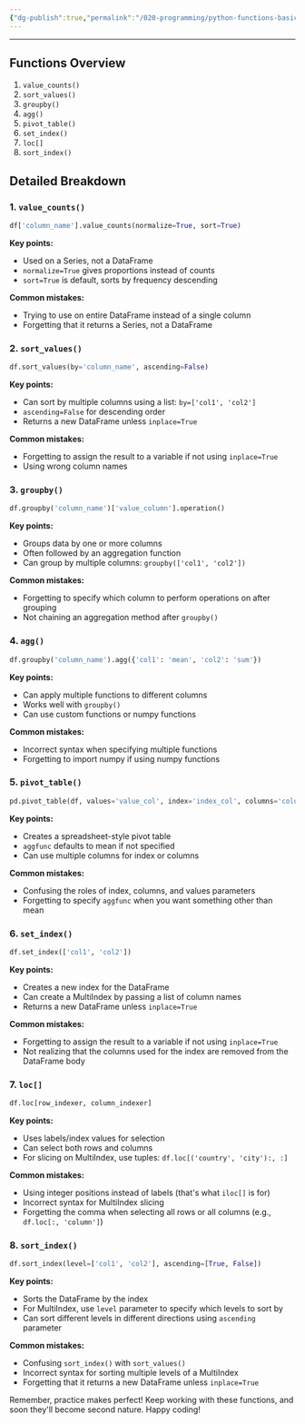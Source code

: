 ```yaml
---
{"dg-publish":true,"permalink":"/020-programming/python-functions-basics/","created":"2025-03-06T13:53:52.000-05:00","updated":"2025-03-09T22:34:40.000-04:00"}
---
```



---

## Functions Overview

1. `value_counts()`
2. `sort_values()`
3. `groupby()`
4. `agg()`
5. `pivot_table()`
6. `set_index()`
7. `loc[]`
8. `sort_index()`

## Detailed Breakdown

### 1. `value_counts()`

```python
df['column_name'].value_counts(normalize=True, sort=True)
```

**Key points:**

- Used on a Series, not a DataFrame
- `normalize=True` gives proportions instead of counts
- `sort=True` is default, sorts by frequency descending

**Common mistakes:**

- Trying to use on entire DataFrame instead of a single column
- Forgetting that it returns a Series, not a DataFrame


### 2. `sort_values()`

```python
df.sort_values(by='column_name', ascending=False)
```

**Key points:**

- Can sort by multiple columns using a list: `by=['col1', 'col2']`
- `ascending=False` for descending order
- Returns a new DataFrame unless `inplace=True`

**Common mistakes:**

- Forgetting to assign the result to a variable if not using `inplace=True`
- Using wrong column names


### 3. `groupby()`

```python
df.groupby('column_name')['value_column'].operation()
```

**Key points:**

- Groups data by one or more columns
- Often followed by an aggregation function
- Can group by multiple columns: `groupby(['col1', 'col2'])`

**Common mistakes:**

- Forgetting to specify which column to perform operations on after grouping
- Not chaining an aggregation method after `groupby()`


### 4. `agg()`

```python
df.groupby('column_name').agg({'col1': 'mean', 'col2': 'sum'})
```

**Key points:**

- Can apply multiple functions to different columns
- Works well with `groupby()`
- Can use custom functions or numpy functions

**Common mistakes:**

- Incorrect syntax when specifying multiple functions
- Forgetting to import numpy if using numpy functions


### 5. `pivot_table()`

```python
pd.pivot_table(df, values='value_col', index='index_col', columns='column_col', aggfunc='mean', fill_value=0)
```

**Key points:**

- Creates a spreadsheet-style pivot table
- `aggfunc` defaults to mean if not specified
- Can use multiple columns for index or columns

**Common mistakes:**

- Confusing the roles of index, columns, and values parameters
- Forgetting to specify `aggfunc` when you want something other than mean


### 6. `set_index()`

```python
df.set_index(['col1', 'col2'])
```

**Key points:**

- Creates a new index for the DataFrame
- Can create a MultiIndex by passing a list of column names
- Returns a new DataFrame unless `inplace=True`

**Common mistakes:**

- Forgetting to assign the result to a variable if not using `inplace=True`
- Not realizing that the columns used for the index are removed from the DataFrame body


### 7. `loc[]`

```python
df.loc[row_indexer, column_indexer]
```

**Key points:**

- Uses labels/index values for selection
- Can select both rows and columns
- For slicing on MultiIndex, use tuples: `df.loc[('country', 'city'):, :]`

**Common mistakes:**

- Using integer positions instead of labels (that's what `iloc[]` is for)
- Incorrect syntax for MultiIndex slicing
- Forgetting the comma when selecting all rows or all columns (e.g., `df.loc[:, 'column']`)


### 8. `sort_index()`

```python
df.sort_index(level=['col1', 'col2'], ascending=[True, False])
```

**Key points:**

- Sorts the DataFrame by the index
- For MultiIndex, use `level` parameter to specify which levels to sort by
- Can sort different levels in different directions using `ascending` parameter

**Common mistakes:**

- Confusing `sort_index()` with `sort_values()`
- Incorrect syntax for sorting multiple levels of a MultiIndex
- Forgetting that it returns a new DataFrame unless `inplace=True`

Remember, practice makes perfect! Keep working with these functions, and soon they'll become second nature. Happy coding!

